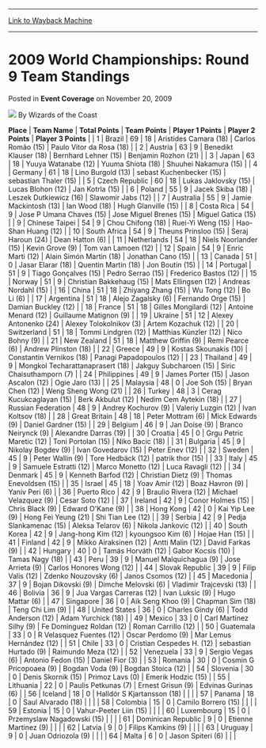 
---
[Link to Wayback Machine](https://web.archive.org/web/20220520021011/https://magic.wizards.com/en/articles/archive/event-coverage/2009-world-championships-round-9-team-standings-2009-11-20)

[_metadata_:author]:- "Wizards of the Coast"
[_metadata_:description]:- "PlaceTeam NameTotal PointsTeam PointsPlayer 1 PointsPlayer 2 PointsPlayer 3 Points 1Brazil6918Aristides Camara (18)Carlos Romão (15)Paulo Vitor da Rosa (18) 2Austria639Benedikt Klauser (18)Bernhard Lehner (15)Benjamin Rozhon (21) 3Japan6318Yuuya Watanabe (12)Yuuma Shiota (18)Shuuhei Nakamura (15) 4Germany6118Lino Burgold (13)sebast Kuchenbecker (15)sebastian Thaler (15) 5Czech"
[_metadata_:generator]:- "Drupal 7 (http://drupal.org)"
[_metadata_:node]:- "519571"
[_metadata_:publish_date]:- "2009-11-20"
[_metadata_:source]:- "div-main-content"
[_metadata_:title]:- "2009 World Championships: Round 9 Team Standings"
[_metadata_:wayback_capture_timestamp]:- "2022-05-20 02:10:11"
[_metadata_:wayback_raw_url]:- "https://web.archive.org/web/20220520021011id_/https://magic.wizards.com/en/articles/archive/event-coverage/2009-world-championships-round-9-team-standings-2009-11-20"
[_metadata_:wayback_url]:- "https://magic.wizards.com/en/articles/archive/event-coverage/2009-world-championships-round-9-team-standings-2009-11-20"
---


2009 World Championships: Round 9 Team Standings
================================================



 Posted in **Event Coverage**
 on November 20, 2009 






![](https://media.magic.wizards.com/styles/auth_small/public/images/person/wizards_author.jpg)
By Wizards of the Coast













 **Place** | **Team Name** | **Total Points** | **Team Points** | **Player 1 Points** | **Player 2 Points** | **Player 3 Points** |
| 1 | Brazil | 69 | 18 | Aristides Camara (18) | Carlos Romão (15) | Paulo Vitor da Rosa (18) |
| 2 | Austria | 63 | 9 | Benedikt Klauser (18) | Bernhard Lehner (15) | Benjamin Rozhon (21) |
| 3 | Japan | 63 | 18 | Yuuya Watanabe (12) | Yuuma Shiota (18) | Shuuhei Nakamura (15) |
| 4 | Germany | 61 | 18 | Lino Burgold (13) | sebast Kuchenbecker (15) | sebastian Thaler (15) |
| 5 | Czech Republic | 60 | 18 | Lukas Jaklovsky (15) | Lucas Blohon (12) | Jan Kotrla (15) |
| 6 | Poland | 55 | 9 | Jacek Skiba (18) | Leszek Dutkiewicz (16) | Slawomir Jabs (12) |
| 7 | Australia | 55 | 9 | Jamie Mackintosh (13) | Ian Wood (18) | Hugh Glanville (15) |
| 8 | Costa Rica | 54 | 9 | Jose P Umana Chaves (15) | Jose Miguel Brenes (15) | Miguel Gatica (15) |
| 9 | Chinese Taipei | 54 | 9 | Chou Chifong (18) | Ruei-Yi Weng (15) | Hao-Shan Huang (12) |
| 10 | South Africa | 54 | 9 | Theuns Prinsloo (15) | Seraj Haroun (24) | Dean Hatton (6) |
| 11 | Netherlands | 54 | 18 | Niels Noorlander (15) | Kevin Grove (9) | Tom van Lamoen (12) |
| 12 | Spain | 54 | 9 | Enric Marti (12) | Alain Simón Martin (18) | Jonathan Cano (15) |
| 13 | Canada | 51 | 0 | Jasar Elarar (18) | Quentin Martin (18) | Jon Boutin (15) |
| 14 | Portugal | 51 | 9 | Tiago Gonçalves (15) | Pedro Serrao (15) | Frederico Bastos (12) |
| 15 | Norway | 51 | 9 | Christian Bakkehaug (15) | Mats Ellingsen (12) | Andreas Nordahl (15) |
| 16 | China | 51 | 18 | Zhiyang Zhang (15) | Wu Tong (12) | Bo Li (6) |
| 17 | Argentina | 51 | 18 | Alejo Zagalsky (6) | Fernando Orge (15) | Damian Buckley (12) |
| 18 | France | 51 | 18 | Gilles Mongilardi (12) | Antoine Menard (12) | Guillaume Matignon (9) |
| 19 | Ukraine | 51 | 12 | Alexey Antonenko (24) | Alexey Tolokolnikov (3) | Artem Kozachuk (12) |
| 20 | Switzerland | 51 | 18 | Tommi Lindgren (12) | Matthias Künzler (12) | Nico Bohny (9) |
| 21 | New Zealand | 51 | 18 | Matthew Griffin (9) | Remi Pearce (6) | Andrew Plinston (18) |
| 22 | Greece | 49 | 9 | Kostas Skounakis (10) | Constantin Vernikos (18) | Panagi Papadopoulos (12) |
| 23 | Thailand | 49 | 9 | Mongkol Techarattanaprasert (18) | Jakguy Subcharoen (15) | Siric Chaisuthamporn (7) |
| 24 | Philippines | 49 | 9 | James Porter (15) | Jason Ascalon (12) | Ogie Jaro (13) |
| 25 | Malaysia | 48 | 0 | Joe Soh (15) | Bryan Chen (12) | Weng Sheng Wong (21) |
| 26 | Turkey | 48 | 3 | Cerag Kucukcaglayan (15) | Berk Akbulut (12) | Nedim Cem Aytekin (18) |
| 27 | Russian Federation | 48 | 9 | Andrey Kochurov (9) | Valeriy Luzgin (12) | Ivan Koltsov (18) |
| 28 | Great Britain | 48 | 18 | Peter Mottram (6) | Mick Edwards (9) | Daniel Gardner (15) |
| 29 | Belgium | 46 | 9 | Jan Doise (9) | Branco Neirynck (9) | Alexandre Darras (19) |
| 30 | Croatia | 45 | 0 | Grgu Petric Maretic (12) | Toni Portolan (15) | Niko Bacic (18) |
| 31 | Bulgaria | 45 | 9 | Nikolay Bogdev (9) | Ivan Govedarov (15) | Peter Enev (12) |
| 32 | Sweden | 45 | 9 | Peter Wallin (9) | Tore Hedbäck (12) | patrik thor (15) |
| 33 | Italy | 45 | 9 | Samuele Estratti (12) | Marco Monetto (12) | Luca Ravagli (12) |
| 34 | Denmark | 45 | 9 | Kenneth Barfod (12) | Christian Dietz (9) | Thomas Enevoldsen (15) |
| 35 | Israel | 45 | 18 | Yoav Amir (12) | Boaz Havron (9) | Yaniv Peri (6) |
| 36 | Puerto Rico | 42 | 9 | Braulio Rivera (12) | Michael Velazquez (9) | Cesar Soto (12) |
| 37 | Ireland | 42 | 9 | Conor Holmes (15) | Chris Black (9) | Edward O'Kane (9) |
| 38 | Hong Kong | 42 | 0 | Kai Yip Lee (9) | Hong Fei Yeung (21) | Shi Tian Lee (12) |
| 39 | Serbia | 42 | 9 | Pedja Slankamenac (15) | Aleksa Telarov (6) | Nikola Jankovic (12) |
| 40 | South Korea | 42 | 9 | Jang-hong Kim (12) | kyoungsoo Kim (6) | Hojae Han (15) |
| 41 | Finland | 42 | 9 | Mikko Airaksinen (12) | Antti Malin (12) | David Farkas (9) |
| 42 | Hungary | 40 | 0 | Tamás Horváth (12) | Gabor Kocsis (10) | Tamas Nagy (18) |
| 43 | Peru | 39 | 9 | Manuel Malquichagua (9) | Jose Arrieta (9) | Carlos Honores Wong (12) |
| 44 | Slovak Republic | 39 | 9 | Filip Valis (12) | Zdenko Nouzovsky (6) | Janos Csomos (12) |
| 45 | Macedonia | 37 | 9 | Bojan Dikovski (9) | Dimche Melovski (6) | Vladimir Trajcevski (13) |
| 46 | Bolivia | 36 | 9 | Jua Vargas Carreras (12) | Ivan Luksic (9) | Hugo Mattar (6) |
| 47 | Singapore | 36 | 0 | Aik Seng Khoo (9) | Chapman Sim (18) | Teng Chi Lim (9) |
| 48 | United States | 36 | 0 | Charles Gindy (6) | Todd Anderson (12) | Adam Yurchick (18) |
| 49 | Mexico | 33 | 0 | Carl Martinez Silhy (9) | Fe Dominguez Roldan (12) | Roman Carrillo (12) |
| 50 | Guatemala | 33 | 0 | R Velasquez Fuentes (12) | Oscar Perdomo (9) | Mar Lemus Hernández (12) |
| 51 | Chile | 33 | 0 | Cristian Cespedes H. (12) | sebastian Hurtado (9) | Raimundo Meza (12) |
| 52 | Venezuela | 33 | 9 | Sergio Vegas (6) | Antonio Fedon (15) | Daniel Fior (3) |
| 53 | Romania | 30 | 0 | Cosmin G Pricopoaea (9) | Bogdan Voda (9) | Bogdan Stoica (12) |
| 54 | Slovenia | 30 | 0 | Denis Skornik (15) | Primoz Lavs (0) | Emerik Hodzic (15) |
| 55 | Lithuania | 22 | 0 | Paulis Petkunas (7) | Ernest Grisun (9) | Edvinas Gurinas (6) |
| 56 | Iceland | 18 | 0 | Halldór S Kjartansson (18) |  |  |
| 57 | Panama | 18 | 0 | Saul Alvarado (18) |  |  |
| 58 | Colombia | 15 | 0 | Camilo Borrero (15) |  |  |
| 59 | Estonia | 15 | 0 | Vahur-Peeter Liin (15) |  |  |
| 60 | Luxembourg | 15 | 0 | Przemyslaw Nagadowski (15) |  |  |
| 61 | Dominican Republic | 9 | 0 | Etienne Martinez (9) |  |  |
| 62 | Latvia | 9 | 0 | Filips Kamkins (9) |  |  |
| 63 | Uruguay | 9 | 0 | Juan Odriozola (9) |  |  |
| 64 | Malta | 6 | 0 | Jason Spiteri (6) |
|  |







